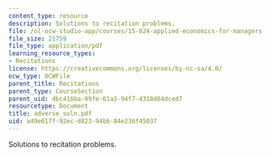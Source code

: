 ```yaml
---
content_type: resource
description: Solutions to recitation problems.
file: /ol-ocw-studio-app/courses/15-024-applied-economics-for-managers-summer-2004/a49e617f92ecd82394bb84e236f45037_adverse_soln.pdf
file_size: 21759
file_type: application/pdf
learning_resource_types:
- Recitations
license: https://creativecommons.org/licenses/by-nc-sa/4.0/
ocw_type: OCWFile
parent_title: Recitations
parent_type: CourseSection
parent_uid: dbc416ba-99fe-61a3-94f7-4318d84dced7
resourcetype: Document
title: adverse_soln.pdf
uid: a49e617f-92ec-d823-94bb-84e236f45037
---
```

Solutions to recitation problems.